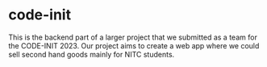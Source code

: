 # code-init
This is the backend part of a larger project that we submitted as a team for the CODE-INIT 2023. Our project aims to create a web app where we could sell second hand goods mainly for NITC students. 
